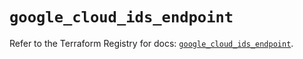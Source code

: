 # `google_cloud_ids_endpoint`

Refer to the Terraform Registry for docs: [`google_cloud_ids_endpoint`](https://registry.terraform.io/providers/hashicorp/google/5.12.0/docs/resources/cloud_ids_endpoint).
